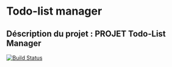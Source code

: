 # Todo-list manager

## Déscription du projet :  PROJET Todo-List Manager
[![Build Status](https://app.travis-ci.com/bensaadmucret/doto-list-manager.svg?branch=main)](https://app.travis-ci.com/bensaadmucret/doto-list-manager)